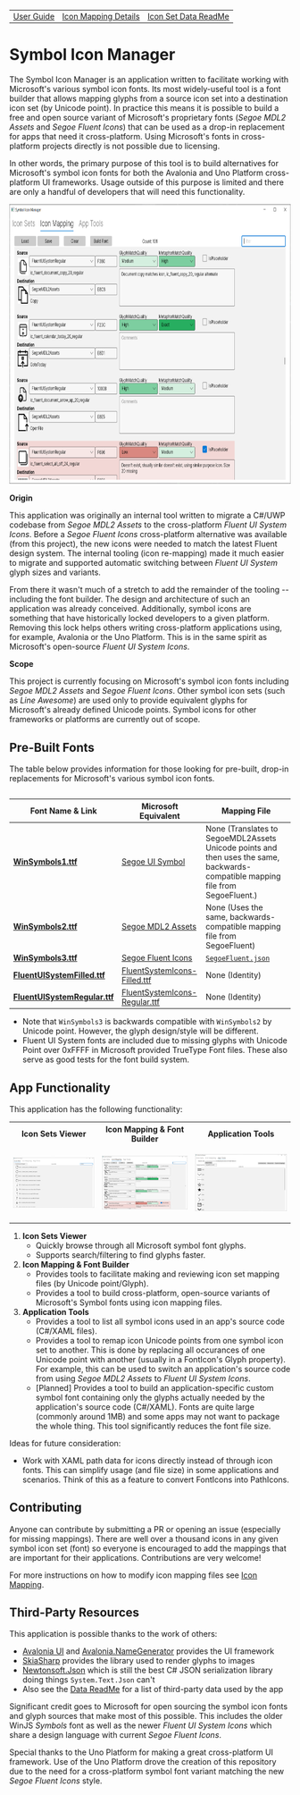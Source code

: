 <table>
  <tr>
    <td>
      <a href="https://github.com/robloo/SymbolIconManager/blob/main/Docs/UserGuide.md">User Guide</a>
    </td>
    <td>
      <a href="https://github.com/robloo/SymbolIconManager/blob/main/Docs/IconMapping.md">Icon Mapping Details</a>
    </td>
    <td>
      <a href="https://github.com/robloo/SymbolIconManager/blob/main/Source/Data/ReadMe.md">Icon Set Data ReadMe</a>
    </td>
  </tr>
<table>

# Symbol Icon Manager

The Symbol Icon Manager is an application written to facilitate working with Microsoft's various symbol icon fonts. Its most widely-useful tool is a font builder that allows mapping glyphs from a source icon set into a destination icon set (by Unicode point). In practice this means it is possible to build a free and open source variant of Microsoft's proprietary fonts (*Segoe MDL2 Assets* and *Segoe Fluent Icons*) that can be used as a drop-in replacement for apps that need it cross-platform. Using Microsoft's fonts in cross-platform projects directly is not possible due to licensing.

In other words, the primary purpose of this tool is to build alternatives for Microsoft's symbol icon fonts for both the Avalonia and Uno Platform cross-platform UI frameworks. Usage outside of this purpose is limited and there are only a handful of developers that will need this functionality.

<p align="center">
  <img src="https://github.com/robloo/SymbolIconManager/raw/main/Docs/Images/IconMappingView.png" height="500px">
</p>

**Origin**

This application was originally an internal tool written to migrate a C#/UWP codebase from *Segoe MDL2 Assets* to the cross-platform *Fluent UI System Icons*. Before a *Segoe Fluent Icons* cross-platform alternative was available (from this project), the new icons were needed to match the latest Fluent design system. The internal tooling (icon re-mapping) made it much easier to migrate and supported automatic switching between *Fluent UI System* glyph sizes and variants.

From there it wasn't much of a stretch to add the remainder of the tooling -- including the font builder. The design and architecture of such an application was already conceived. Additionally, symbol icons are something that have historically locked developers to a given platform. Removing this lock helps others writing cross-platform applications using, for example, Avalonia or the Uno Platform. This is in the same spirit as Microsoft's open-source *Fluent UI System Icons*.

**Scope**

This project is currently focusing on Microsoft's symbol icon fonts including *Segoe MDL2 Assets* and *Segoe Fluent Icons*. Other symbol icon sets (such as *Line Awesome*) are used only to provide equivalent glyphs for Microsoft's already defined Unicode points. Symbol icons for other frameworks or platforms are currently out of scope.

## Pre-Built Fonts

The table below provides information for those looking for pre-built, drop-in replacements for Microsoft's various symbol icon fonts.

| Font Name & Link  | Microsoft Equivalent | Mapping File |
|-------------------|----------------------|--------------|
| [**WinSymbols1.ttf**](https://github.com/robloo/SymbolIconManager/blob/main/Fonts/WinSymbols1.ttf) | [Segoe UI Symbol](https://docs.microsoft.com/en-us/previous-versions/windows/apps/jj841127(v=win.10)) | None (Translates to SegoeMDL2Assets Unicode points and then uses the same, backwards-compatible mapping file from SegoeFluent.) |
| [**WinSymbols2.ttf**](https://github.com/robloo/SymbolIconManager/blob/main/Fonts/WinSymbols2.ttf) | [Segoe MDL2 Assets](https://docs.microsoft.com/en-us/windows/apps/design/style/segoe-ui-symbol-font) | None (Uses the same, backwards-compatible mapping file from SegoeFluent) |
| [**WinSymbols3.ttf**](https://github.com/robloo/SymbolIconManager/blob/main/Fonts/WinSymbols3.ttf) | [Segoe Fluent Icons](https://docs.microsoft.com/en-us/windows/apps/design/style/segoe-fluent-icons-font) | [`SegoeFluent.json`](https://github.com/robloo/SymbolIconManager/blob/main/Source/Data/Mappings/SegoeFluent.json) |
| [**FluentUISystemFilled.ttf**](https://github.com/robloo/SymbolIconManager/blob/main/Fonts/FluentUISystemFilled.ttf) | [FluentSystemIcons-Filled.ttf](https://github.com/microsoft/fluentui-system-icons/blob/master/fonts/FluentSystemIcons-Filled.ttf) | None (Identity) |
| [**FluentUISystemRegular.ttf**](https://github.com/robloo/SymbolIconManager/blob/main/Fonts/FluentUISystemRegular.ttf) | [FluentSystemIcons-Regular.ttf](https://github.com/microsoft/fluentui-system-icons/blob/master/fonts/FluentSystemIcons-Regular.ttf) | None (Identity) |
 
 * Note that `WinSymbols3` is backwards compatible with `WinSymbols2` by Unicode point. However, the glyph design/style will be different.
 * Fluent UI System fonts are included due to missing glyphs with Unicode Point over 0xFFFF in Microsoft provided TrueType Font files. These also serve as good tests for the font build system.

## App Functionality

This application has the following functionality:

<table>
  <tr>
    <th><b>Icon Sets Viewer</b></th> 
    <th><b>Icon Mapping & Font Builder</b></th>
    <th><b>Application Tools</b></th>
  </tr>
  <tr>
    <td>
      <p align="center">
        <img src="https://github.com/robloo/SymbolIconManager/raw/main/Docs/Images/IconSetsView.png" width="300px">
      </p>
    </td>
    <td>
      <p align="center">
        <img src="https://github.com/robloo/SymbolIconManager/raw/main/Docs/Images/IconMappingView.png" width="300px">
      </p>
    </td>
    <td>
      <p align="center">
        <img src="https://github.com/robloo/SymbolIconManager/raw/main/Docs/Images/AppToolsView.png" width="300px">
      </p>
    </td>
  </tr>
</table>

 1. **Icon Sets Viewer**
     * Quickly browse through all Microsoft symbol font glyphs.
     * Supports search/filtering to find glyphs faster.
 1. **Icon Mapping & Font Builder**
     * Provides tools to facilitate making and reviewing icon set mapping files (by Unicode point/Glyph).
     * Provides a tool to build cross-platform, open-source variants of Microsoft's Symbol fonts using icon mapping files.
 1. **Application Tools**
     * Provides a tool to list all symbol icons used in an app's source code (C#/XAML files).
     * Provides a tool to remap icon Unicode points from one symbol icon set to another. This is done by replacing all occurances of one Unicode point with another (usually in a FontIcon's Glyph property). For example, this can be used to switch an application's source code from using *Segoe MDL2 Assets* to *Fluent UI System Icons*. 
     * [Planned] Provides a tool to build an application-specific custom symbol font containing only the glyphs actually needed by the application's source code (C#/XAML). Fonts are quite large (commonly around 1MB) and some apps may not want to package the whole thing. This tool significantly reduces the font file size.

Ideas for future consideration:
 * Work with XAML path data for icons directly instead of through icon fonts. This can simplify usage (and file size) in some applications and scenarios. Think of this as a feature to convert FontIcons into PathIcons.

## Contributing

Anyone can contribute by submitting a PR or opening an issue (especially for missing mappings). There are well over a thousand icons in any given symbol icon set (font) so everyone is encouraged to add the mappings that are important for their applications. Contributions are very welcome!

For more instructions on how to modify icon mapping files see [Icon Mapping](https://github.com/robloo/SymbolIconManager/blob/main/Docs/IconMapping.md).

## Third-Party Resources

This application is possible thanks to the work of others:

 * [Avalonia UI](https://www.avaloniaui.net/) and [Avalonia.NameGenerator](https://github.com/AvaloniaUI/Avalonia.NameGenerator) provides the UI framework
 * [SkiaSharp](https://github.com/mono/SkiaSharp) provides the library used to render glyphs to images
 * [Newtonsoft.Json](https://github.com/JamesNK/Newtonsoft.Json) which is still the best C# JSON serialization library doing things `System.Text.Json` can't
 * Also see the [Data ReadMe](https://github.com/robloo/SymbolIconManager/tree/main/Source/Data#readme) for a list of third-party data used by the app

Significant credit goes to Microsoft for open sourcing the symbol icon fonts and glyph sources that make most of this possible. This includes the older WinJS *Symbols* font as well as the newer *Fluent UI System Icons* which share a design language with current *Segoe Fluent Icons*.

Special thanks to the Uno Platform for making a great cross-platform UI framework. Use of the Uno Platform drove the creation of this repository due to the need for a cross-platform symbol font variant matching the new *Segoe Fluent Icons* style.
